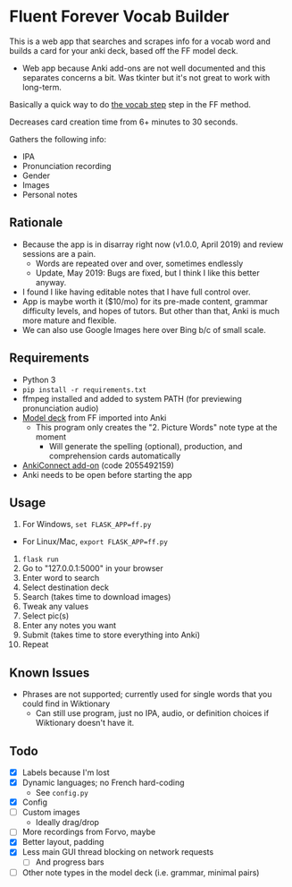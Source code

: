 # Fluent Forever Vocab Builder

This is a web app that searches and scrapes info for a vocab word and builds a card for your anki deck, based off the FF model deck.
- Web app because Anki add-ons are not well documented and this separates concerns a bit. Was tkinter but it's not great to work with long-term.

Basically a quick way to do [the vocab step](https://blog.fluent-forever.com/simple-word-flashcards/) step in the FF method.

Decreases card creation time from 6+ minutes to 30 seconds.

Gathers the following info:
- IPA
- Pronunciation recording
- Gender
- Images
- Personal notes

## Rationale

- Because the app is in disarray right now (v1.0.0, April 2019) and review sessions are a pain.
    - Words are repeated over and over, sometimes endlessly
    - Update, May 2019: Bugs are fixed, but I think I like this better anyway.
- I found I like having editable notes that I have full control over.
- App is maybe worth it ($10/mo) for its pre-made content, grammar difficulty levels, and hopes of tutors. But other than that, Anki is much more mature and flexible. 
- We can also use Google Images here over Bing b/c of small scale.

## Requirements

- Python 3
- `pip install -r requirements.txt`
- ffmpeg installed and added to system PATH (for previewing pronunciation audio)
- [Model deck](http://www.fluent-forever.com/wp-content/uploads/2014/05/Model-Deck-May-2014.apkg) from FF imported into Anki
  - This program only creates the "2. Picture Words" note type at the moment
    - Will generate the spelling (optional), production, and comprehension cards automatically
- [AnkiConnect add-on](https://foosoft.net/projects/anki-connect/) (code 2055492159)
- Anki needs to be open before starting the app


## Usage

1. For Windows, `set FLASK_APP=ff.py`
  - For Linux/Mac, `export FLASK_APP=ff.py`
1. `flask run`
1. Go to "127.0.0.1:5000" in your browser
1. Enter word to search
1. Select destination deck
1. Search (takes time to download images)
1. Tweak any values
1. Select pic(s)
1. Enter any notes you want
1. Submit (takes time to store everything into Anki)
1. Repeat

## Known Issues

- Phrases are not supported; currently used for single words that you could find in Wiktionary
  - Can still use program, just no IPA, audio, or definition choices if Wiktionary doesn't have it.

## Todo

- [x] Labels because I'm lost
- [x] Dynamic languages; no French hard-coding
  - See `config.py`
- [x] Config
- [ ] Custom images
  - Ideally drag/drop
- [ ] More recordings from Forvo, maybe
- [x] Better layout, padding
- [x] Less main GUI thread blocking on network requests
  - [ ] And progress bars
- [ ] Other note types in the model deck (i.e. grammar, minimal pairs)
